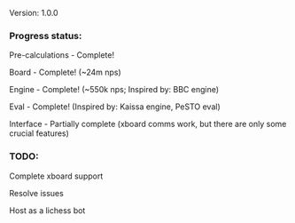 Version: 1.0.0

### Progress status:

Pre-calculations - Complete!

Board - Complete! (~24m nps)

Engine - Complete! (~550k nps; Inspired by: BBC engine)

Eval - Complete! (Inspired by: Kaissa engine, PeSTO eval)

Interface - Partially complete (xboard comms work, but there are only some crucial features)

### TODO:

Complete xboard support

Resolve issues

Host as a lichess bot